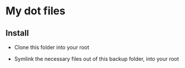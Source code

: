 # My dot files
## Install

- Clone this folder into your root

- Symlink the necessary files out of this backup folder, into your root

